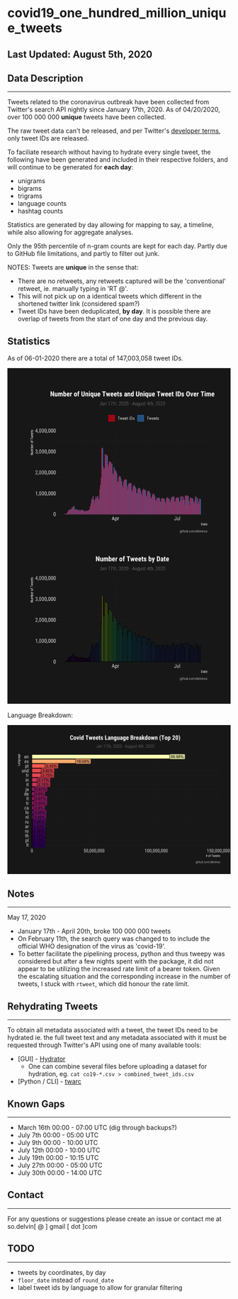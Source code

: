 
# covid19_one_hundred_million_unique_tweets

## Last Updated: August 5th, 2020

## Data Description
_______________________

Tweets related to the coronavirus outbreak have been collected from Twitter's search API nightly since January 17th, 2020. As of 04/20/2020, over 100 000 000 **unique** tweets have been collected. 

The raw tweet data can't be released, and per Twitter's [developer terms](https://developer.twitter.com/en/developer-terms/more-on-restricted-use-cases), only tweet IDs are released. 

To faciliate research without having to hydrate every single tweet, the following have been generated and included in their respective folders, and will continue to be generated for **each day**:

- unigrams
- bigrams
- trigrams
- language counts
- hashtag counts

Statistics are generated by day allowing for mapping to say, a timeline, while also allowing for aggregate analyses.

Only the 95th percentile of n-gram counts are kept for each day. Partly due to GitHub file limitations, and partly to filter out junk.


NOTES: Tweets are **unique** in the sense that:
- There are no retweets, any retweets captured will be the 'conventional' retweet, ie. manually typing in 'RT @'.
- This will not pick up on a identical tweets which different in the shortened twitter link (considered spam?)
- Tweet IDs have been deduplicated, **by day**. It is possible there are overlap of tweets from the start of one day and the previous day.

## Statistics 

As of 06-01-2020 there are a total of 147,003,058 tweet IDs.


![tweets_by_date](figures/tweets_by_date.png)

Language Breakdown:

![lang](figures/lang_breakdown.png)


## Notes 
_______________

May 17, 2020

* January 17th - April 20th, broke 100 000 000 tweets
* On February 11th, the search query was changed to to include the official WHO designation of the virus as 'covid-19'.
* To better facilitate the pipelining process, python and thus tweepy was considered but after a few nights spent with the package, it did not appear to be utilizing the increased rate limit of a bearer token. Given the escalating situation and the corresponding increase in the number of tweets, I stuck with `rtweet`, which did honour the rate limit.

## Rehydrating Tweets
___________________________________ 

To obtain all metadata associated with a tweet, the tweet IDs need to be hydrated ie. the full tweet text and any metadata associated with it must be requested through Twitter's API using one of many available tools:

* [GUI] - [Hydrator](https://github.com/DocNow/hydrator)
    * One can combine several files before uploading a dataset for hydration, eg. `cat co19-*.csv > combined_tweet_ids.csv`
* [Python / CLI] - [twarc](https://github.com/DocNow/twarc)


## Known Gaps 
__________

* March 16th 00:00 - 07:00 UTC (dig through backups?)
* July 7th 00:00 - 05:00 UTC
* July 9th 00:00 - 10:00 UTC
* July 12th 00:00 - 10:00 UTC
* July 19th 00:00 - 10:15 UTC
* July 27th 00:00 - 05:00 UTC
* July 30th 00:00 - 14:00 UTC
## Contact
__________

For any questions or suggestions please create an issue or contact me at so.delvin[ @ ] gmail [ dot ]com


## TODO
____________________
- tweets by coordinates, by day
- `floor_date` instead of `round_date`
- label tweet ids by language to allow for granular filtering



